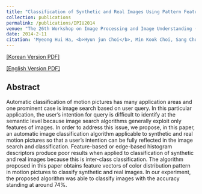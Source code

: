 ```yaml
---
title: "Classification of Synthetic and Real Images Using Pattern Features"
collection: publications
permalink: /publications/IPIU2014
venue: "The 26th Workshop on Image Processing and Image Understanding (IPIU-14)"
date: 2014-2-11
citation: 'Myeong Hui Ha, <b>Hyun jun Choi</b>, Min Kook Choi, Sang Chul Lee. <i>The 26th Workshop on Image Processing and Image Understanding</i>. <b>IPIU 2014</b>.'
---
```

[[Korean Version PDF]](https://github.com/HyunjunA/HyunjunA.github.io/tree/master/files/real_syn_korean.pdf)

[[English Version PDF]](https://github.com/HyunjunA/HyunjunA.github.io/tree/master/files/Research_Paper_Bachelor(6).pdf)

## Abstract
Automatic classification of motion pictures has many application areas and one prominent case is image search based on user query. In this particular application, the user’s intention for query is difficult to identify at the semantic level because image search algorithms generally exploit only features of images. In order to address this issue, we propose, in this paper, an automatic image classification algorithm applicable to synthetic and real motion pictures so that a user’s intention can be fully reflected in the image search and classification. Feature-based or edge-based histogram descriptors produce poor results when applied to classification of synthetic and real images because this is inter-class classification. The algorithm proposed in this paper obtains feature vectors of color distribution pattern in motion pictures to classify synthetic and real images. In our experiment, the proposed algorithm was able to classify images with the accuracy standing at around 74%.